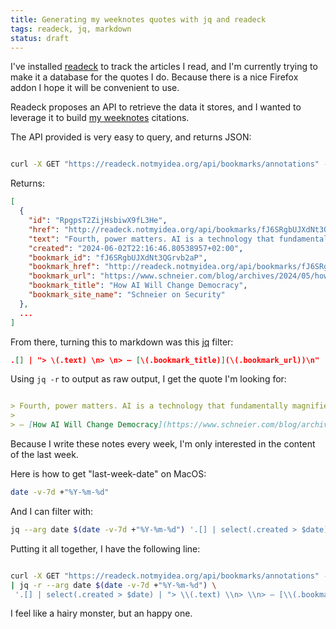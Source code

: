 ```yaml
---
title: Generating my weeknotes quotes with jq and readeck
tags: readeck, jq, markdown
status: draft
---
```


I've installed [readeck](https://readeck.org/en/) to track the articles I read,
and I'm currently trying to make it a database for the quotes I do. Because
there is a nice Firefox addon I hope it will be convenient to use.

Readeck proposes an API to retrieve the data it stores, and I wanted to leverage
it to build [my weeknotes](/weeknotes) citations.

The API provided is very easy to query, and returns JSON:

```bash

curl -X GET "https://readeck.notmyidea.org/api/bookmarks/annotations" -H "accept: application/json" -H "authorization: Bearer <redacted>" | jq
```

Returns:
  
```json
[
  {
    "id": "RpgpsT2ZijHsbiwX9fL3He",
    "href": "http://readeck.notmyidea.org/api/bookmarks/fJ6SRgbUJXdNt3QGrvb2aP/annotations/RpgpsT2ZijHsbiwX9fL3He",
    "text": "Fourth, power matters. AI is a technology that fundamentally magnifies power of the humans who use it, but not equally across users or applications. Can we build systems that reduce power imbalances rather than increase them? Think of the privacy versus surveillance debate in the context of AI.",
    "created": "2024-06-02T22:16:46.80538957+02:00",
    "bookmark_id": "fJ6SRgbUJXdNt3QGrvb2aP",
    "bookmark_href": "http://readeck.notmyidea.org/api/bookmarks/fJ6SRgbUJXdNt3QGrvb2aP",
    "bookmark_url": "https://www.schneier.com/blog/archives/2024/05/how-ai-will-change-democracy.html",
    "bookmark_title": "How AI Will Change Democracy",
    "bookmark_site_name": "Schneier on Security"
  },
  ...
]
```

From there, turning this to markdown was this [jq](https://jqlang.github.io/jq/manual/) filter:

```json
.[] | "> \(.text) \n> \n> — [\(.bookmark_title)](\(.bookmark_url))\n"
```

Using `jq -r` to output as raw output, I get the quote I'm looking for:

```markdown

> Fourth, power matters. AI is a technology that fundamentally magnifies power of the humans who use it, but not equally across users or applications. Can we build systems that reduce power imbalances rather than increase them? Think of the privacy versus surveillance debate in the context of AI.
> 
> — [How AI Will Change Democracy](https://www.schneier.com/blog/archives/2024/05/how-ai-will-change-democracy.html)  
```

Because I write these notes every week, I'm only interested in the content of the last week.

Here is how to get "last-week-date" on MacOS:

```bash
date -v-7d +"%Y-%m-%d"
```

And I can filter with:

```bash
jq --arg date $(date -v-7d +"%Y-%m-%d") '.[] | select(.created > $date)'
```

Putting it all together, I have the following line:

```bash

curl -X GET "https://readeck.notmyidea.org/api/bookmarks/annotations" -H "accept: application/json" -H "authorization: Bearer <redacted>" \
| jq -r --arg date $(date -v-7d +"%Y-%m-%d") \
 '.[] | select(.created > $date) | "> \\(.text) \\n> \\n> — [\\(.bookmark_title)](\\(.bookmark_url))\\n"'  
```

I feel like a hairy monster, but an happy one.
